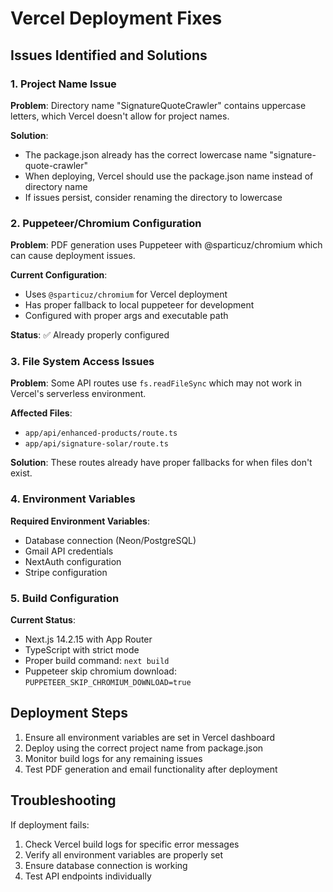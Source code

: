 # Vercel Deployment Fixes

## Issues Identified and Solutions

### 1. Project Name Issue
**Problem**: Directory name "SignatureQuoteCrawler" contains uppercase letters, which Vercel doesn't allow for project names.

**Solution**: 
- The package.json already has the correct lowercase name "signature-quote-crawler"
- When deploying, Vercel should use the package.json name instead of directory name
- If issues persist, consider renaming the directory to lowercase

### 2. Puppeteer/Chromium Configuration
**Problem**: PDF generation uses Puppeteer with @sparticuz/chromium which can cause deployment issues.

**Current Configuration**:
- Uses `@sparticuz/chromium` for Vercel deployment
- Has proper fallback to local puppeteer for development
- Configured with proper args and executable path

**Status**: ✅ Already properly configured

### 3. File System Access Issues
**Problem**: Some API routes use `fs.readFileSync` which may not work in Vercel's serverless environment.

**Affected Files**:
- `app/api/enhanced-products/route.ts`
- `app/api/signature-solar/route.ts`

**Solution**: These routes already have proper fallbacks for when files don't exist.

### 4. Environment Variables
**Required Environment Variables**:
- Database connection (Neon/PostgreSQL)
- Gmail API credentials
- NextAuth configuration
- Stripe configuration

### 5. Build Configuration
**Current Status**:
- Next.js 14.2.15 with App Router
- TypeScript with strict mode
- Proper build command: `next build`
- Puppeteer skip chromium download: `PUPPETEER_SKIP_CHROMIUM_DOWNLOAD=true`

## Deployment Steps

1. Ensure all environment variables are set in Vercel dashboard
2. Deploy using the correct project name from package.json
3. Monitor build logs for any remaining issues
4. Test PDF generation and email functionality after deployment

## Troubleshooting

If deployment fails:
1. Check Vercel build logs for specific error messages
2. Verify all environment variables are properly set
3. Ensure database connection is working
4. Test API endpoints individually

